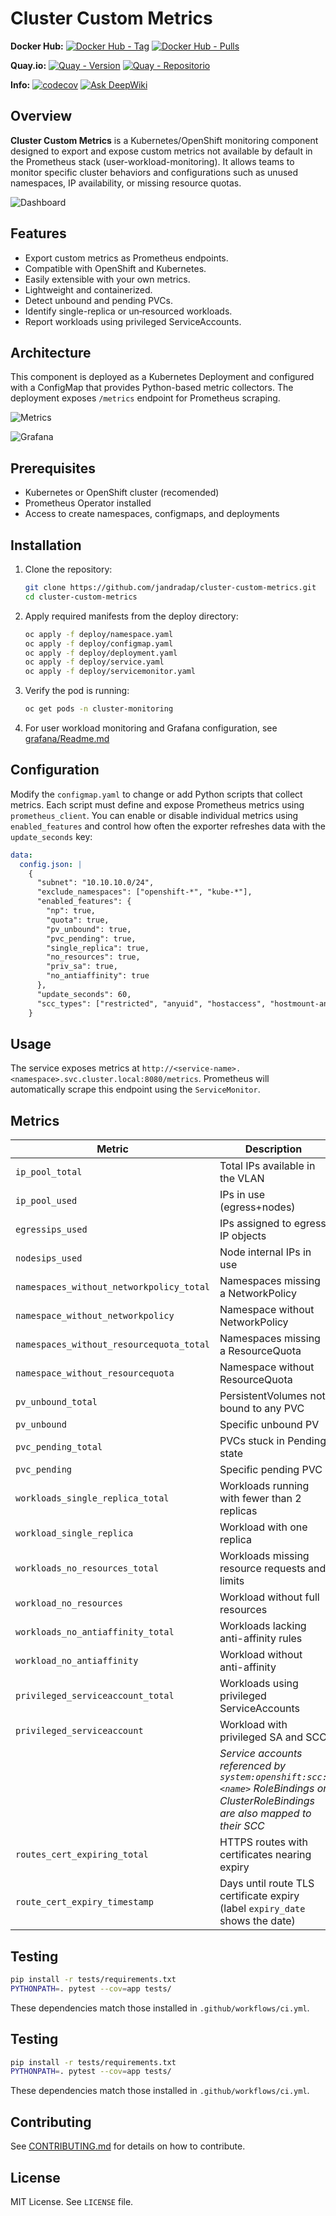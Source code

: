 # Cluster Custom Metrics

**Docker Hub:**
[![Docker Hub - Tag](https://img.shields.io/docker/v/jorgeandrada/cluster-custom-metrics?label=version&sort=semver)](https://hub.docker.com/r/jorgeandrada/cluster-custom-metrics)
[![Docker Hub - Pulls](https://img.shields.io/docker/pulls/jorgeandrada/cluster-custom-metrics)](https://hub.docker.com/r/jorgeandrada/cluster-custom-metrics)

**Quay.io:**
[![Quay - Version](https://img.shields.io/badge/quay.io-latest-red)](https://quay.io/repository/jandradap/cluster-custom-metrics)
[![Quay - Repositorio](https://img.shields.io/badge/Quay.io-cluster--custom--metrics-blue?logo=redhat)](https://quay.io/repository/jandradap/cluster-custom-metrics)

**Info:**
[![codecov](https://codecov.io/github/jandradap/cluster-custom-metrics/branch/develop/graph/badge.svg?token=3XICVV1DMD)](https://codecov.io/github/jandradap/cluster-custom-metrics)
[![Ask DeepWiki](https://deepwiki.com/badge.svg)](https://deepwiki.com/jandradap/cluster-custom-metrics)

## Overview

**Cluster Custom Metrics** is a Kubernetes/OpenShift monitoring component designed to export and expose custom metrics not available by default in the Prometheus stack (user-workload-monitoring). It allows teams to monitor specific cluster behaviors and configurations such as unused namespaces, IP availability, or missing resource quotas.

![Dashboard](images/dashboard.png)

## Features

* Export custom metrics as Prometheus endpoints.
* Compatible with OpenShift and Kubernetes.
* Easily extensible with your own metrics.
* Lightweight and containerized.
* Detect unbound and pending PVCs.
* Identify single-replica or un‑resourced workloads.
* Report workloads using privileged ServiceAccounts.

## Architecture

This component is deployed as a Kubernetes Deployment and configured with a ConfigMap that provides Python-based metric collectors. The deployment exposes `/metrics` endpoint for Prometheus scraping.

![Metrics](images/metrics.png)

![Grafana](images/grafana.png)

## Prerequisites

* Kubernetes or OpenShift cluster (recomended)
* Prometheus Operator installed
* Access to create namespaces, configmaps, and deployments

## Installation

1. Clone the repository:

   ```bash
   git clone https://github.com/jandradap/cluster-custom-metrics.git
   cd cluster-custom-metrics
   ```

2. Apply required manifests from the deploy directory:

   ```bash
   oc apply -f deploy/namespace.yaml
   oc apply -f deploy/configmap.yaml
   oc apply -f deploy/deployment.yaml
   oc apply -f deploy/service.yaml
   oc apply -f deploy/servicemonitor.yaml
   ```

3. Verify the pod is running:

   ```bash
   oc get pods -n cluster-monitoring
   ```

4. For user workload monitoring and Grafana configuration, see [grafana/Readme.md](grafana/Readme.md)

## Configuration

Modify the `configmap.yaml` to change or add Python scripts that collect metrics. Each script must define and expose Prometheus metrics using `prometheus_client`.
You can enable or disable individual metrics using `enabled_features` and control how often the exporter refreshes data with the `update_seconds` key:

```yaml
data:
  config.json: |
    {
      "subnet": "10.10.10.0/24",
      "exclude_namespaces": ["openshift-*", "kube-*"],
      "enabled_features": {
        "np": true,
        "quota": true,
        "pv_unbound": true,
        "pvc_pending": true,
        "single_replica": true,
        "no_resources": true,
        "priv_sa": true,
        "no_antiaffinity": true
      },
      "update_seconds": 60,
      "scc_types": ["restricted", "anyuid", "hostaccess", "hostmount-anyuid", "privileged"]
    }
  ```

## Usage

The service exposes metrics at `http://<service-name>.<namespace>.svc.cluster.local:8080/metrics`. Prometheus will automatically scrape this endpoint using the `ServiceMonitor`.

## Metrics

| Metric | Description | Labels | Example |
|-------|-------------|--------|---------|
| `ip_pool_total` | Total IPs available in the VLAN | - | `ip_pool_total 254` |
| `ip_pool_used` | IPs in use (egress+nodes) | - | `ip_pool_used 21` |
| `egressips_used` | IPs assigned to egress IP objects | - | `egressips_used 10` |
| `nodesips_used` | Node internal IPs in use | - | `nodesips_used 11` |
| `namespaces_without_networkpolicy_total` | Namespaces missing a NetworkPolicy | - | `namespaces_without_networkpolicy_total 2` |
| `namespace_without_networkpolicy` | Namespace without NetworkPolicy | `namespace` | `namespace_without_networkpolicy{namespace="dev"} 1` |
| `namespaces_without_resourcequota_total` | Namespaces missing a ResourceQuota | - | `namespaces_without_resourcequota_total 3` |
| `namespace_without_resourcequota` | Namespace without ResourceQuota | `namespace` | `namespace_without_resourcequota{namespace="dev"} 1` |
| `pv_unbound_total` | PersistentVolumes not bound to any PVC | - | `pv_unbound_total 1` |
| `pv_unbound` | Specific unbound PV | `pv` | `pv_unbound{pv="pv1"} 1` |
| `pvc_pending_total` | PVCs stuck in Pending state | - | `pvc_pending_total 2` |
| `pvc_pending` | Specific pending PVC | `namespace`,`pvc` | `pvc_pending{namespace="dev",pvc="data"} 1` |
| `workloads_single_replica_total` | Workloads running with fewer than 2 replicas | - | `workloads_single_replica_total 1` |
| `workload_single_replica` | Workload with one replica | `namespace`,`app`,`kind` | `workload_single_replica{namespace="dev",app="web",kind="deployment"} 1` |
| `workloads_no_resources_total` | Workloads missing resource requests and limits | - | `workloads_no_resources_total 1` |
| `workload_no_resources` | Workload without full resources | `namespace`,`app`,`kind` | `workload_no_resources{namespace="dev",app="web",kind="statefulset"} 1` |
| `workloads_no_antiaffinity_total` | Workloads lacking anti-affinity rules | - | `workloads_no_antiaffinity_total 1` |
| `workload_no_antiaffinity` | Workload without anti-affinity | `namespace`,`app`,`kind` | `workload_no_antiaffinity{namespace="dev",app="web",kind="deployment"} 1` |
| `privileged_serviceaccount_total` | Workloads using privileged ServiceAccounts | - | `privileged_serviceaccount_total 1` |
| `privileged_serviceaccount` | Workload with privileged SA and SCC | `namespace`,`app`,`serviceaccount`,`scc` | `privileged_serviceaccount{namespace="dev",app="web",serviceaccount="sa",scc="privileged"} 1` |
|  | *Service accounts referenced by `system:openshift:scc:<name>` RoleBindings or ClusterRoleBindings are also mapped to their SCC* | |
| `routes_cert_expiring_total` | HTTPS routes with certificates nearing expiry | - | `routes_cert_expiring_total 1` |
| `route_cert_expiry_timestamp` | Days until route TLS certificate expiry (label `expiry_date` shows the date) | `namespace`,`route`,`host`,`expiry_date` | `route_cert_expiry_timestamp{namespace="dev",route="web",host="web.example.com",expiry_date="2025-06-30"} 120` |

## Testing

```bash
pip install -r tests/requirements.txt
PYTHONPATH=. pytest --cov=app tests/
```

These dependencies match those installed in `.github/workflows/ci.yml`.


## Testing

```bash
pip install -r tests/requirements.txt
PYTHONPATH=. pytest --cov=app tests/
```

These dependencies match those installed in `.github/workflows/ci.yml`.


## Contributing

See [CONTRIBUTING.md](CONTRIBUTING.md) for details on how to contribute.

## License

MIT License. See `LICENSE` file.